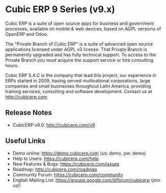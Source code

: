 Cubic ERP 9 Series (v9.x)
=========================

Cubic ERP is a suite of open source apps for business and government processes, available on mobile & web devices,
based on AGPL versions of OpenERP and Odoo.

The "Private Branch of Cubic ERP" is a suite of advanced open source applications licensed under AGPL v3 license. That Private Branch is permanently upgraded and has fully technical support. To access to the Private Branch you must acquire the support service or hire consulting hours.

Cubic ERP S.A.C is the company that lead this project, our experience in ERPs started in 2009, having served multinational corporations, large companies and small businesses throughout Latin America, providing training services, consulting and software development. Contact us at http://cubicerp.com.

Release Notes
-------------
* CubicERP v9.0: http://cubicerp.com/v9

Useful Links
------------
* Demo online: https://demo.cubicerp.com (us: demo, pw: demo)
* Help to Users: https://cubicerp.com/help
* New Features & Bugs: https://cubicerp.com/issues
* Roadmap: http://cubicerp.com/roadmap
* Community Forum: https://cubicerp.com/community
* English Mailing List: https://groups.google.com/d/forum/cubicerp (join us!)

